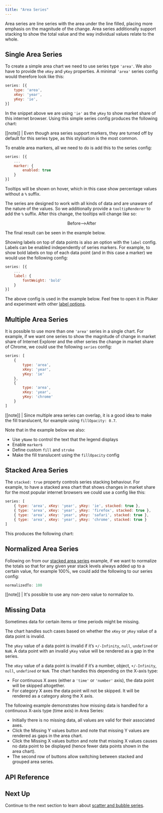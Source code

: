 ```yaml
---
title: "Area Series"
---
```


Area series are line series with the area under the line filled, placing more emphasis on the magnitude of the change. Area series additionally support stacking to show the total value and the way individual values relate to the whole.

## Single Area Series

To create a simple area chart we need to use series type `'area'`. We also have to provide the `xKey` and `yKey` properties. A minimal `'area'` series config would therefore look like this:

```js
series: [{
    type: 'area',
    xKey: 'year',
    yKey: 'ie',
}]
```

In the snippet above we are using `'ie'` as the `yKey` to show market share of this internet browser. Using this simple series config produces the following chart:

<chart-example title='Single Area Series' name='single-area' type='generated'></chart-example>

[[note]]
| Even though area series support markers, they are turned off by default for this series type, as this stylisation is the most common.

To enable area markers, all we need to do is add this to the series config:

```js
series: [{
    ...
    marker: {
        enabled: true
    }
}]
```

Tooltips will be shown on hover, which in this case show percentage values without a `%` suffix.

The series are designed to work with all kinds of data and are unaware of the nature of the values. So we additionally provide a `tooltipRenderer` to add the `%` suffix. After this change, the tooltips will change like so:

<div style="display: flex; justify-content: center;">
    <image-caption src="default-area-tooltip.png" alt="Default Area Tooltip" width="256px" constrained="true">Before</image-caption>
    <div style="margin: auto 0;">--></div>
    <image-caption src="custom-area-tooltip.png" alt="Custom Area Tooltip" width="256px" constrained="true">After</image-caption>
</div>

The final result can be seen in the example below.

<chart-example title='Single Area Series with Markers' name='single-area-markers' type='generated'></chart-example>

Showing labels on top of data points is also an option with the `label` config. Labels can be enabled independently of series markers.
For example, to show bold labels on top of each data point (and in this case a marker) we would use the following config:

```js
series: [{
    ...
    label: {
        fontWeight: 'bold'
    }
}]
```

The above config is used in the example below. Feel free to open it in Pluker and experiment with other [label options](#reference-AgAreaSeriesOptions-label).

<chart-example title='Single Area Series with Markers and Labels' name='single-area-markers-labels' type='generated'></chart-example>

## Multiple Area Series

It is possible to use more than one `'area'` series in a single chart. For example, if we want one series to show the magnitude of change in market share of Internet Explorer and the other series the change in market share of Chrome, we could use the following `series` config:

```js
series: [
    {
        type: 'area',
        xKey: 'year',
        yKey: 'ie'
    },
    {
        type: 'area',
        xKey: 'year',
        yKey: 'chrome'
    }
]
```

[[note]]
| Since multiple area series can overlap, it is a good idea to make the fill translucent, for example using `fillOpacity: 0.7`.

Note that in the example below we also:

- Use `yName` to control the text that the legend displays
- Enable `marker`s
- Define custom `fill` and `stroke`
- Make the fill translucent using the `fillOpacity` config

<chart-example title='Multiple Area Series' name='multi-area' type='generated'></chart-example>

## Stacked Area Series

The `stacked: true` property controls series stacking behaviour. For example, to have a stacked area chart that shows changes in market share for the most popular internet browsers we could use a config like this:

```js
series: [
    { type: 'area', xKey: 'year', yKey: 'ie', stacked: true },
    { type: 'area', xKey: 'year', yKey: 'firefox', stacked: true },
    { type: 'area', xKey: 'year', yKey: 'safari', stacked: true },
    { type: 'area', xKey: 'year', yKey: 'chrome', stacked: true }
]
```

This produces the following chart:

<chart-example title='Stacked Area Series' name='stacked-area' type='generated'></chart-example>

## Normalized Area Series

Following on from our [stacked area series](#example-stacked-area-series) example, if we want to normalize the totals so that for any given year stack levels always added up to a certain value, for example 100%, we could add the following to our series config:

```js
normalizedTo: 100
```

[[note]]
| It's possible to use any non-zero value to normalize to.

<chart-example title='Normalized Stacked Area Series' name='normalized-area' type='generated'></chart-example>

## Missing Data

Sometimes data for certain items or time periods might be missing.

The chart handles such cases based on whether the `xKey`  or `yKey` value of a data point is invalid.

The `yKey` value of a data point is invalid if it’s `+/-Infinity`, `null`, `undefined` or `NaN`. A data point with an invalid `yKey` value will be rendered as a gap in the series.

The `xKey` value of a data point is invalid if it’s a number, object, `+/-Infinity`, `null`, `undefined` or `NaN`. The chart handles this depending on the X-axis type:

- For continuous X axes (either a `'time'` or `'number'` axis), the data point will be skipped altogether.
- For category X axes the data point will not be skipped. It will be rendered as a category along the X axis.

The following example demonstrates how missing data is handled for a continuous X-axis type (time axis) in Area Series:

- Initially there is no missing data, all values are valid for their associated axes.
- Click the Missing Y values button and note that missing Y values are rendered as gaps in the area chart.
- Click the Missing X values button and note that missing X values causes no data point to be displayed (hence fewer data points shown in the area chart).
- The second row of buttons allow switching between stacked and grouped area series.

<chart-example title='Area Series with Incomplete Data' name='missing-data-area' type='generated'></chart-example>


## API Reference

<interface-documentation interfaceName='AgAreaSeriesOptions' overridesrc="charts-api/api.json" config='{ "showSnippets": false }'></interface-documentation>

## Next Up

Continue to the next section to learn about [scatter and bubble series](/charts-scatter-series/).
